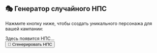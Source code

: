 ## 🎭 Генератор случайного НПС

Нажмите кнопку ниже, чтобы создать уникального персонажа для вашей кампании:

<div id="npc-result" class="npc-output">
  Здесь появится НПС...
</div>

<button id="generate-npc" class="btn-primary">
  🎲 Сгенерировать НПС
</button>
